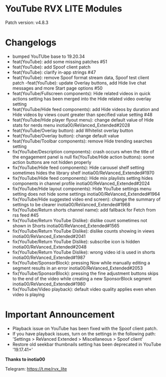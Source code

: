 # YouTube RVX LITE Modules
Patch version: v4.8.3

# Changelogs 

- bumped YouTUbe base to 19.20.34
- feat(YouTube): add some missing patches #51
- feat(YouTube): add Spoof client patch
- feat(YouTube): clarify in-app strings #47
- feat(YouTube): remove Spoof format stream data, Spoof test client patch
-feat(YouTube): update Overlay buttons, add Hide live chat messages and more Start page options #50
- feat(YouTube/Fullscreen components): Hide related videos in quick actions setting has been merged into the Hide related video overlay setting
- feat(YouTube/Hide feed components): add Hide videos by duration and Hide videos by views count greater than specified value setting #48
- feat(YouTube/Hide player flyout menu): change default value of Hide stats for nerds menu inotia00/ReVanced_Extended#2028
- feat(YouTube/Overlay button): add Whitelist overlay button
- feat(YouTube/Overlay button): change default value
- feat(YouTube/Toolbar components): remove Hide trending searches setting 
- fix(YouTube/Description components): crash occurs when the title of the engagement panel is null
fix(YouTube/Hide action buttons): some action buttons are not hidden properly
- fix(YouTube/Hide feed components): Hide carousel shelf setting sometimes hides the library shelf inotia00/ReVanced_Extended#1970
- fix(YouTube/Hide feed components): Hide mix playlists setting hides components in channel profile inotia00/ReVanced_Extended#2024
- fix(YouTube/Hide layout components): Hide YouTube settings menu setting does not hide some settings inotia00/ReVanced_Extended#1964
- fix(YouTube/Hide suggested video end screen): change the summary of settings to be clearer inotia00/ReVanced_Extended#1968
- fix(YouTube/Return shorts channel name): add fallback for Fetch from rss feed #45
- fix(YouTube/Return YouTube Dislike): dislike count sometimes not shown in Shorts inotia00/ReVanced_Extended#1565
- fix(YouTube/Return YouTube Dislike): dislike counts showing in views inotia00/ReVanced_Extended#2041
- fix(YouTube/Return YouTube Dislike): subscribe icon is hidden inotia00/ReVanced_Extended#2048
- fix(YouTube/Return YouTube Dislike): wrong video id is used in shorts inotia00/ReVanced_Extended#1987
- fix(YouTube/SponsorBlock): pressing Now while manually editing a segment results in an error inotia00/ReVanced_Extended#2053
- fix(YouTube/SponsorBlock): pressing the fine adjustment buttons skips to the end of the video while creating a new SponsorBlock segment inotia00/ReVanced_Extended#1980
- fix(YouTube/Video playback): default video quality applies even when video is playing

# Important Announcement 

- Playback issue on YouTube has been fixed with the Spoof client patch.
- If you have playback issues, turn on the settings in the following path:
'Settings > ReVanced Extended > Miscellaneous > Spoof client'
- Restore old seekbar thumbnails setting has been deprecated in YouTube '19.17.41+'


**Thanks to inotia00**

Telegram: https://t.me/rvx_lite